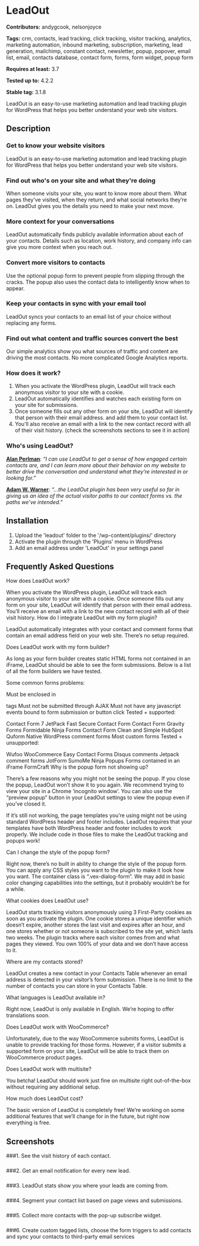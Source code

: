 # LeadOut #
**Contributors:** andygcook, nelsonjoyce
  
**Tags:**  crm, contacts, lead tracking, click tracking, visitor tracking, analytics, marketing automation, inbound marketing, subscription, marketing, lead generation, mailchimp, constant contact, newsletter, popup, popover, email list, email, contacts database, contact form, forms, form widget, popup form
  
**Requires at least:** 3.7
  
**Tested up to:** 4.2.2
  
**Stable tag:** 3.1.8
  

LeadOut is an easy-to-use marketing automation and lead tracking plugin for WordPress that helps you better understand your web site visitors.

## Description ##

### Get to know your website visitors ###

LeadOut is an easy-to-use marketing automation and lead tracking plugin for WordPress that helps you better understand your web site visitors.

### Find out who's on your site and what they're doing ###
When someone visits your site, you want to know more about them. What pages they've visited, when they return, and what social networks they’re on. LeadOut gives you the details you need to make your next move.

### More context for your conversations ###
LeadOut automatically finds publicly available information about each of your contacts. Details such as location, work history, and company info can give you more context when you reach out.

### Convert more visitors to contacts ###
Use the optional popup form to prevent people from slipping through the cracks. The popup also uses the contact data to intelligently know when to appear.

### Keep your contacts in sync with your email tool ###
LeadOut syncs your contacts to an email list of your choice without replacing any forms.

### Find out what content and traffic sources convert the best ###
Our simple analytics show you what sources of traffic and content are driving the most contacts. No more complicated Google Analytics reports.

### How does it work? ###

1. When you activate the WordPress plugin, LeadOut will track each anonymous visitor to your site with a cookie.
2. LeadOut automatically identifies and watches each existing form on your site for submissions.
3. Once someone fills out any other form on your site, LeadOut will identify that person with their email address. and add them to your contact list.
4. You'll also receive an email with a link to the new contact record with all of their visit history. (check the screenshots sections to see it in action)

### Who's using LeadOut? ###

**<a href="http://www.extremeinbound.com/leadout-wordpress-crm-inbound-plugin/" target="_blank">Alan Perlman</a>**: *“I can use LeadOut to get a sense of how engaged certain contacts are, and I can learn more about their behavior on my website to better drive the conversation and understand what they’re interested in or looking for.”*

**<a href="http://thewpvalet.com/wordpress-lead-tracking/" target="_blank">Adam W. Warner</a>**: *“…the LeadOut plugin has been very useful so far in giving us an idea of the actual visitor paths to our contact forms vs. the paths we’ve intended.”*

## Installation ##

1. Upload the 'leadout' folder to the '/wp-content/plugins/' directory
2. Activate the plugin through the 'Plugins' menu in WordPress
3. Add an email address under 'LeadOut' in your settings panel

## Frequently Asked Questions ##

How does LeadOut work?

When you activate the WordPress plugin, LeadOut will track each anonymous visitor to your site with a cookie.
Once someone fills out any form on your site, LeadOut will identify that person with their email address.
You’ll receive an email with a link to the new contact record with all of their visit history.
How do I integrate LeadOut with my form plugin?

LeadOut automatically integrates with your contact and comment forms that contain an email address field on your web site. There’s no setup required.

Does LeadOut work with my form builder?

As long as your form builder creates static HTML forms not contained in an iFrame, LeadOut should be able to see the form submissions. Below is a list of all the form builders we have tested.

Some common forms problems:

Must be enclosed in <form> tags
Must not be submitted through AJAX
Must not have any javascript events bound to form submission or button click
Tested + supported:

Contact Form 7
JetPack
Fast Secure Contact Form
Contact Form
Gravity Forms
Formidable
Ninja Forms
Contact Form Clean and Simple
HubSpot
Quform
Native WordPress comment forms
Most custom forms
Tested + unsupported:

Wufoo
WooCommerce
Easy Contact Forms
Disqus comments
Jetpack comment forms
JotForm
SumoMe
Ninja Popups
Forms contained in an iFrame
FormCraft
Why is the popup form not showing up?

There’s a few reasons why you might not be seeing the popup. If you close the popup, LeadOut won’t show it to you again. We recommend trying to view your site in a Chrome ‘incognito window’. You can also use the “preview popup” button in your LeadOut settings to view the popup even if you’ve closed it.

If it’s still not working, the page templates you’re using might not be using standard WordPress header and footer includes. LeadOut requires that your templates have both WordPress header and footer includes to work properly. We include code in those files to make the LeadOut tracking and popups work!

Can I change the style of the popup form?

Right now, there’s no built in ability to change the style of the popup form. You can apply any CSS styles you want to the plugin to make it look how you want. The container class is “.vex-dialog-form”. We may add in basic color changing capabilities into the settings, but it probably wouldn’t be for a while.

What cookies does LeadOut use?

LeadOut starts tracking visitors anonymously using 3 First-Party cookies as soon as you activate the plugin. One cookie stores a unique identifier which doesn’t expire, another stores the last visit and expires after an hour, and one stores whether or not someone is subscribed to the site yet, which lasts two weeks. The plugin tracks where each visitor comes from and what pages they viewed. You own 100% of your data and we don’t have access to it.

Where are my contacts stored?

LeadOut creates a new contact in your Contacts Table whenever an email address is detected in your visitor’s form submission. There is no limit to the number of contacts you can store in your Contacts Table.

What languages is LeadOut available in?

Right now, LeadOut is only available in English. We’re hoping to offer translations soon.

Does LeadOut work with WooCommerce?

Unfortunately, due to the way WooCommerce submits forms, LeadOut is unable to provide tracking for those forms. However, if a visitor submits a supported form on your site, LeadOut will be able to track them on WooCommerce product pages.

Does LeadOut work with multisite?

You betcha! LeadOut should work just fine on multisite right out-of-the-box without requiring any additional setup.

How much does LeadOut cost?

The basic version of LeadOut is completely free! We’re working on some additional features that we’ll change for in the future, but right now everything is free.

## Screenshots ##

###1. See the visit history of each contact.
###

###2. Get an email notification for every new lead.
###

###3. LeadOut stats show you where your leads are coming from.
###

###4. Segment your contact list based on page views and submissions.
###

###5. Collect more contacts with the pop-up subscribe widget.
###

###6. Create custom tagged lists, choose the form triggers to add contacts and sync your contacts to third-party email services
###
